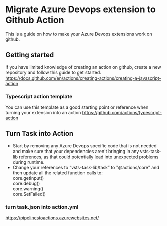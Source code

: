 # Migrate Azure Devops extension to Github Action
This is a guide on how to make your Azure Devops extensions work on github.

## Getting started
If you have limited knowledge of creating an action on github, create a new repository and follow this guide to get started. https://docs.github.com/en/actions/creating-actions/creating-a-javascript-action  

### Typescript action template
You can use this template as a good starting point or reference when turning your extension into an action
https://github.com/actions/typescript-action

## Turn Task into Action
- Start by removing any Azure Devops specific code that is not needed and make sure that your dependencies aren't bringing in any vsts-task-lib references, as that could potentially lead into unexpected problems during runtime.
- Change your references to “vsts-task-lib/task” to "@actions/core" and then update all the related function calls to:  
core.getInput()  
core.debug()  
core.warning()  
core.SetFailed()  

### turn task.json into action.yml

https://pipelinestoactions.azurewebsites.net/
